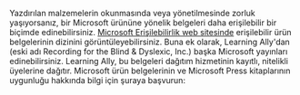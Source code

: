 Yazdırılan malzemelerin okunmasında veya yönetilmesinde zorluk yaşıyorsanız, bir Microsoft ürününe yönelik belgeleri daha erişilebilir bir biçimde edinebilirsiniz. [Microsoft Erişilebilirlik web sitesinde](http://go.microsoft.com/fwlink/?LinkId=8431) erişilebilir ürün belgelerinin dizinini görüntüleyebilirsiniz. Buna ek olarak, Learning Ally'dan (eski adı Recording for the Blind &amp; Dyslexic, Inc.) başka Microsoft yayınları edinebilirsiniz. Learning Ally, bu belgeleri dağıtım hizmetinin kayıtlı, nitelikli üyelerine dağıtır. Microsoft ürün belgelerinin ve Microsoft Press kitaplarının uygunluğu hakkında bilgi için şuraya başvurun:

<!--HONumber=Oct16_HO1-->


